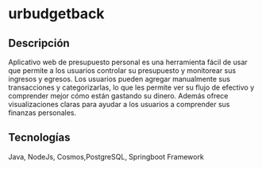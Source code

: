 # urbudgetback

<h2>Descripción</h2>
<p>
Aplicativo web de presupuesto personal es una herramienta fácil de usar que permite a los usuarios controlar su presupuesto y monitorear sus ingresos y egresos.
Los usuarios pueden agregar manualmente sus transacciones y categorizarlas, lo que les permite ver su flujo de efectivo y comprender mejor cómo están gastando su dinero.
Además ofrece visualizaciones claras para ayudar a los usuarios a comprender sus finanzas personales.
</p>

<h2>Tecnologías</h2>

<p>Java, NodeJs, Cosmos,PostgreSQL, Springboot Framework</p>
